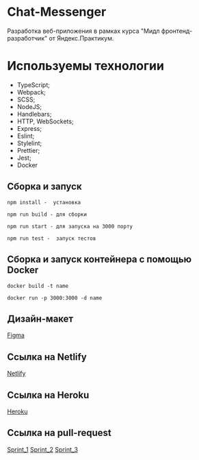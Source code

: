 # Chat-Messenger

Разработка веб-приложения в рамках курса "Мидл фронтенд-разработчик" от Яндекс.Практикум.

# Используемы технологии

- TypeScript;
- Webpack;
- SCSS;
- NodeJS;
- Handlebars;
- HTTP, WebSockets;
- Express;
- Eslint;
- Stylelint;
- Prettier;
- Jest;
- Docker

## Сборка и запуск

```
npm install -  установка
```

```
npm run build - для сборки
```

```
npm run start - для запуска на 3000 порту
```

```
npm run test -  запуск тестов
```

## Сборка и запуск контейнера c помощью Docker

```
docker build -t name
```

```
docker run -p 3000:3000 -d name
```

## Дизайн-макет

[Figma](https://www.figma.com/file/jF5fFFzgGOxQeB4CmKWTiE/Chat_external_link?node-id=0%3A1)

## Ссылка на Netlify

[Netlify](https://superlative-chebakia-07b2b0.netlify.app/)

## Ссылка на Heroku

[Heroku](https://cryptic-river-59563.herokuapp.com/)

## Ссылка на pull-request

[Sprint_1](https://github.com/StepanovaValeriya/middle.messenger.praktikum.yandex/pull/1)
[Sprint_2](https://github.com/StepanovaValeriya/middle.messenger.praktikum.yandex/pull/2)
[Sprint_3](https://github.com/StepanovaValeriya/middle.messenger.praktikum.yandex/pull/3)

